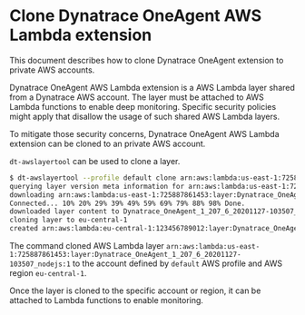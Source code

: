 # Clone Dynatrace OneAgent AWS Lambda extension

This document describes how to clone Dynatrace OneAgent extension to private AWS accounts.

Dynatrace OneAgent AWS Lambda extension is a AWS Lambda layer shared from a Dynatrace AWS account. The
layer must be attached to AWS Lambda functions to enable deep monitoring. Specific security policies might
apply that disallow the usage of such shared AWS Lambda layers.

To mitigate those security concerns, Dynatrace OneAgent AWS Lambda extension can be cloned to an private AWS account.

`dt-awslayertool` can be used to clone a layer.

```bash
$ dt-awslayertool --profile default clone arn:aws:lambda:us-east-1:725887861453:layer:Dynatrace_OneAgent_1_207_6_20201127-103507_nodejs:1 --target-region eu-central-1
querying layer version meta information for arn:aws:lambda:us-east-1:725887861453:layer:Dynatrace_OneAgent_1_207_6_20201127-103507_nodejs:1
downloading arn:aws:lambda:us-east-1:725887861453:layer:Dynatrace_OneAgent_1_207_6_20201127-103507_nodejs:1 content [1833343 bytes] to Dynatrace_OneAgent_1_207_6_20201127-103507_nodejs-v1.zip ...
Connected... 10% 20% 29% 39% 49% 59% 69% 79% 88% 98% Done.
downloaded layer content to Dynatrace_OneAgent_1_207_6_20201127-103507_nodejs-v1.zip
cloning layer to eu-central-1
created arn:aws:lambda:eu-central-1:123456789012:layer:Dynatrace_OneAgent_1_207_6_20201127-103507_nodejs:1
```

The command cloned AWS Lambda layer
`arn:aws:lambda:us-east-1:725887861453:layer:Dynatrace_OneAgent_1_207_6_20201127-103507_nodejs:1` to the
account defined by `default` AWS profile and AWS region `eu-central-1`.

Once the layer is cloned to the specific account or region, it can be attached to Lambda functions to enable
monitoring.
